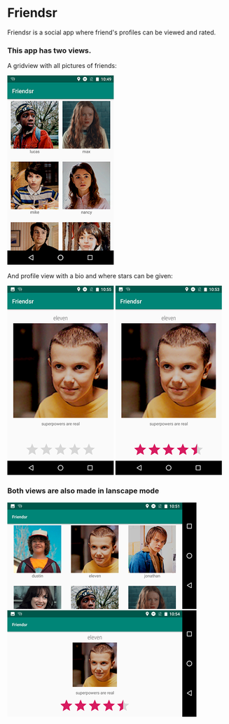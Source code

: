 # Friendsr
Friendsr is a social app where friend's profiles can be viewed and rated. 

### This app has two views.
A gridview with all pictures of friends:

![alt text](https://github.com/inayrus/Friendsr/blob/master/doc/main_portrait.png)

And profile view with a bio and where stars can be given:

![alt text](https://github.com/inayrus/Friendsr/blob/master/doc/profile.png)
![alt text](https://github.com/inayrus/Friendsr/blob/master/doc/profile_rated.png)

### Both views are also made in lanscape mode
![alt text](https://github.com/inayrus/Friendsr/blob/master/doc/main_landscape.png)
![alt text](https://github.com/inayrus/Friendsr/blob/master/doc/profile_landscape.png)
